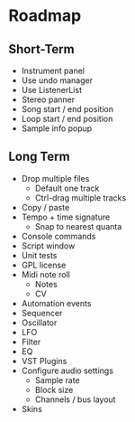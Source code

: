 # Roadmap

## Short-Term
- Instrument panel
- Use undo manager
- Use ListenerList
- Stereo panner
- Song start / end position
- Loop start / end position
- Sample info popup


## Long Term

- Drop multiple files
  - Default one track
  - Ctrl-drag multiple tracks
- Copy / paste
- Tempo + time signature
  - Snap to nearest quanta
- Console commands
- Script window
- Unit tests
- GPL license
- Midi note roll
  - Notes
  - CV
- Automation events
- Sequencer
- Oscillator
- LFO
- Filter
- EQ
- VST Plugins
- Configure audio settings
  - Sample rate
  - Block size
  - Channels / bus layout
- Skins
